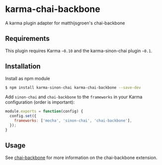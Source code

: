 karma-chai-backbone
===================

A karma plugin adapter for matthijsgroen's chai-backbone

Requirements
------------

This plugin requires Karma `~0.10` and the karma-sinon-chai plugin `~0.1`.

Installation
------------

Install as npm module

```sh
$ npm install karma-sinon-chai karma-chai-backbone --save-dev
```

Add `sinon-chai` and `chai-backbone` to the `frameworks` in your Karma configuration (order is important):

```js
module.exports = function(config) {
  config.set({
    frameworks: ['mocha', 'sinon-chai', 'chai-backbone'],
  });
}
```

Usage
-----

See [chai-backbone](https://github.com/matthijsgroen/chai-backbone) for more information on the chai-backbone extension.
